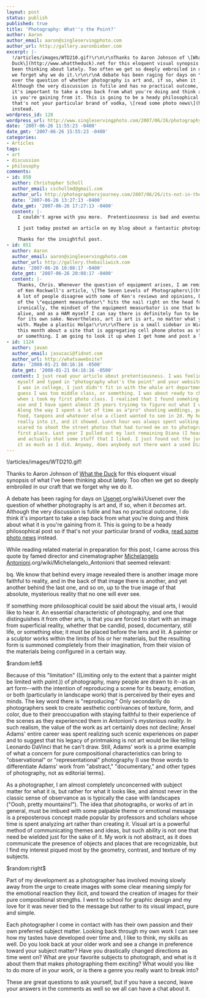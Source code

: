 ```yaml
---
layout: post
status: publish
published: true
title: 'Photography: What''s the Point?'
author: Aaron
author_email: aaron@singleservingphoto.com
author_url: http://gallery.aaronbieber.com
excerpt: |-
  !/articles/images/WTD210.gif!\r\n\r\nThanks to Aaron Johnson of \[What the
  Duck\](http://www.whattheduck).net for this eloquent visual synopsis of what I've
  been thinking about lately. Too often we get so deeply embroiled in our craft that
  we forget why we do it.\r\n\r\nA debate has been raging for days on \[Usenet\](http://en.wikipedia.org/wiki/Usenet)
  over the question of whether photography is art and, if so, when it _becomes_ art.
  Although the very discussion is futile and has no practical outcome, I do think
  it's important to take a step back from what you're doing and think about what it
  is you're gaining from it. This is going to be a heady philosophical post so if
  that's not your particular brand of vodka, \[read some photo news\](http://www.google.com/reader/shared/user/15563285598058491045/label/photography)
  instead.
wordpress_id: 128
wordpress_url: http://www.singleservingphoto.com/2007/06/26/photography-whats-the-point/
date: '2007-06-26 11:55:23 -0400'
date_gmt: '2007-06-26 15:55:23 -0400'
categories:
- Articles
tags:
- art
- discussion
- philosophy
comments:
- id: 850
  author: Christopher Scholl
  author_email: cschollmd@gmail.com
  author_url: http://photographersjourney.com/2007/06/26/its-not-in-the-camera/
  date: '2007-06-26 13:27:13 -0400'
  date_gmt: '2007-06-26 17:27:13 -0400'
  content: |-
    I couldn't agree with you more.  Pretentiousness is bad and eventually self-destructive in any aspect of life.  It gets you nowhere and accomplishes nothing.

    I just today posted an article on my blog about a fantastic photographer who takes all her pictures with... get this... a camera phone.  Now, how UN-pretentious is that?  To me, that's just brilliant.  And yes, you can argue that a camera phone won't produce images of the same technical quality as my Canon SLR.  But technical quality alone does not make a photograph.  If it did, all those artistic photographers out there shooting with plastic Holgas wouldn't be considered photographers.  And of course they are.

    Thanks for the insightful post.
- id: 851
  author: Aaron
  author_email: aaron@singleservingphoto.com
  author_url: http://gallery.thebailiwick.com
  date: '2007-06-26 16:08:17 -0400'
  date_gmt: '2007-06-26 20:08:17 -0400'
  content: |-
    Thanks, Chris. Whenever the question of equipment arises, I am reminded
    of Ken Rockwell's article, \[The Seven Levels of Photographers\](http://www.kenrockwell.com/tech/7.htm.)
    A lot of people disagree with some of Ken's reviews and opinions, but his description
    of the \"equipment measurbator\" hits the nail right on the head for me. Perhaps
    ironically, the mindset of the equipment measurbator is one that keeps HAM radio
    alive, and as a HAM myself I can say there is definitely fun to be had with equipment
    for its own sake. Nevertheless, art is art is art, no matter what you make it
    with. Maybe a plastic Holga!\r\n\r\nThere is a small sidebar in Wired Magazine
    this month about a site that is aggregating cell phone photos as stock images
    or something. I am going to look it up when I get home and post a link.
- id: 1124
  author: javan
  author_email: jasucaci@fidnet.com
  author_url: http://whatsawebsite?
  date: '2008-01-21 00:16:16 -0500'
  date_gmt: '2008-01-21 04:16:16 -0500'
  content: I just read your article about pretentiousness. I was feeling sorry for
    myself and typed in "photography what's the point" and your website came up. When
    I was in college, I just didn't fit in with the whole art department thing- I
    guess I was too middle class, or something. I was about ready to chuck it all
    when i took my first photo class. I realized that I found somehing I wanted to
    use and I have spent almost 25 years tryinmg to figure out what I wanted to say.
    Along the way I spent a lot of time as a"pro" shooting weddings, portraits, dog
    food, tanpons and whatever else a client wanted to see in 2d. My heart was never
    really into it, and it showed. Lunch hour was always spent walking around downtown
    scared to shoot the street photos that had turned me on to photography in the
    first place. Last year I pulled out my last remaining Diana (I hear the groans)
    and actually shot some stuff that I liked. I just found out the juror didn't like
    it as much as I did. Anyway, does anybody out there want a used Diana?
---
```

!/articles/images/WTD210.gif!

Thanks to Aaron Johnson of [What the Duck](http://www.whattheduck.net)
for this eloquent visual synopsis of what I've been thinking about
lately. Too often we get so deeply embroiled in our craft that we forget
why we do it.

A debate has been raging for days on
[Usenet](http://en.wikipedia).org/wiki/Usenet over the question of
whether photography is art and, if so, when it _becomes_ art. Although
the very discussion is futile and has no practical outcome, I do think
it's important to take a step back from what you're doing and think
about what it is you're gaining from it. This is going to be a heady
philosophical post so if that's not your particular brand of vodka,
[read some photo
news](http://www.google.com/reader/shared/user/15563285598058491045/label/photography)
instead.<span id="more"></span><span id="more-128"></span>

While reading related material in preparation for this post, I came
across this quote by famed director and cinematographer [Michelangelo
Antonioni](http://en.wikipedia).org/wiki/Michelangelo_Antonioni that
seemed relevant:

bq. We know that behind every image revealed there is another image more
faithful to reality, and in the back of that image there is another, and
yet another behind the last one, and so on, up to the true image of that
absolute, mysterious reality that no one will ever see.

If something more philosophical could be said about the visual arts, I
would like to hear it. An essential characteristic of photography, and
one that distinguishes it from other arts, is that you are forced to
start with an image from superficial reality, whether that be candid,
posed, documentary, still life, or something else; it must be placed
before the lens and lit. A painter or a sculptor works within the limits
of his or her materials, but the resulting form is summoned completely
from their imagination, from their vision of the materials being
configured in a certain way.

\$random:left\$

Because of this "limitation" ((Limiting only to the extent that a
painter might be limited with _paint_.)) of photography, many people
are drawn to it--as an art form--with the intention of reproducing a
scene for its beauty, emotion, or both (particularly in landscape work)
that is perceived by their eyes and minds. The key word there is
"reproducing." Only secondarily do photographers seek to create
aesthetic contrivances of texture, form, and color, due to their
preoccupation with staying faithful to their experience of the scenes as
they experienced them in Antonioni's _mysterious reality_. In such
realism, the value of the work as art certainly does not decline; Ansel
Adams' entire career was spent realizing such scenic experiences on
paper and to suggest that his legacy of printmaking is not art would be
like telling Leonardo DaVinci that he can't draw. Still, Adams' work is
a prime example of what a concern for pure compositional characteristics
can bring to "observational" or "representational" photography (I use
those words to differentiate Adams' work from "abstract," "documentary,"
and other types of photography, not as editorial terms).

As a photographer, I am almost completely unconcerned with subject
matter for what it is, but rather for what it looks like, and almost
never in the classic sense of observance as is typically the case with
landscapes ("Oooh, pretty mountains!"). The idea that photographs, or
works of art in general, must be imbued with some palpable theme or
emotional message is a preposterous concept made popular by professors
and scholars whose time is spent analyzing art rather than creating it.
Visual art is a powerful method of communicating themes and ideas, but
such ability is not one that need be wielded just for the sake of it. My
work is not abstract, as it does communicate the presence of objects and
places that are recognizable, but I find my interest piqued most by the
geometry, contrast, and texture of my subjects.

\$random:right\$

Part of my development as a photographer has involved moving slowly away
from the urge to create images with some clear meaning simply for the
emotional reaction they ilicit, and toward the creation of images for
their pure compositional strengths. I went to school for graphic design
and my love for it was never tied to the message but rather to its
visual impact, pure and simple.

Each photographer I come in contact with has their own passion and their
own preferred subject matter. Looking back through my own work I can see
how my tastes have developed over time and, I like to think, my skills
as well. Do you look back at your older work and see a change in
preference toward your subject matter? Have you drastically changed
directions as time went on? What are your favorite subjects to
photograph, and what is it about them that makes photographing them
exciting? What would you like to do more of in your work, or is there a
genre you really want to break into?

These are great questions to ask yourself, but if you have a second,
leave your answers in the comments as well so we all can have a chat
about it.
